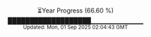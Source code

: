 <p align="center">
⏳Year Progress (66.60 %) <br>
███████████████████▁▁▁▁▁▁▁▁▁▁▁ <br>
<sub>Updated: Mon, 01 Sep 2025 02:04:43 GMT</sub>
</p>

